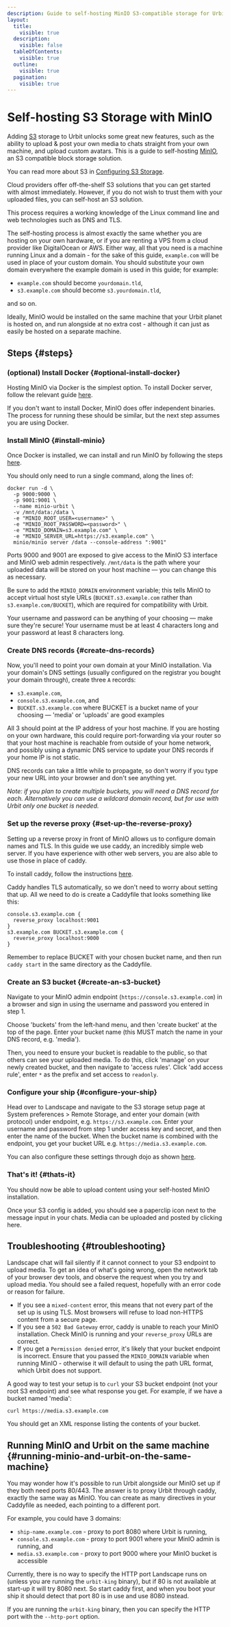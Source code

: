 ```yaml
---
description: Guide to self-hosting MinIO S3-compatible storage for Urbit media uploads and avatars.
layout:
  title:
    visible: true
  description:
    visible: false
  tableOfContents:
    visible: true
  outline:
    visible: true
  pagination:
    visible: true
---
```


# Self-hosting S3 Storage with MinIO

Adding [S3](https://aws.amazon.com/s3/) storage to Urbit unlocks some great new features, such as the ability to upload & post your own media to chats straight from your own machine, and upload custom avatars. This is a guide to self-hosting [MinIO](https://min.io), an S3 compatible block storage solution.

You can read more about S3 in [Configuring S3 Storage](../os/s3.md).

Cloud providers offer off-the-shelf S3 solutions that you can get started with almost immediately. However, if you do not wish to trust them with your uploaded files, you can self-host an S3 solution.

This process requires a working knowledge of the Linux command line and web technologies such as DNS and TLS.

The self-hosting process is almost exactly the same whether you are hosting on your own hardware, or if you are renting a VPS from a cloud provider like DigitalOcean or AWS. Either way, all that you need is a machine running Linux and a domain - for the sake of this guide, `example.com` will be used in place of your custom domain. You should substitute your own domain everywhere the example domain is used in this guide; for example:

- `example.com` should become `yourdomain.tld`,
- `s3.example.com` should become `s3.yourdomain.tld`,

and so on.

Ideally, MinIO would be installed on the same machine that your Urbit planet is hosted on, and run alongside at no extra cost - although it can just as easily be hosted on a separate machine.

## Steps {#steps}

### (optional) Install Docker {#optional-install-docker}

Hosting MinIO via Docker is the simplest option. To install Docker server, follow the relevant guide [here](https://docs.docker.com/engine/install/#server).

If you don't want to install Docker, MinIO does offer independent binaries. The process for running these should be similar, but the next step assumes you are using Docker.

### Install MinIO {#install-minio}

Once Docker is installed, we can install and run MinIO by following the steps [here](https://docs.min.io/docs/minio-docker-quickstart-guide.html).

You should only need to run a single command, along the lines of:

```
docker run -d \
  -p 9000:9000 \
  -p 9001:9001 \
  --name minio-urbit \
  -v /mnt/data:/data \
  -e "MINIO_ROOT_USER=<username>" \
  -e "MINIO_ROOT_PASSWORD=<password>" \
  -e "MINIO_DOMAIN=s3.example.com" \
  -e "MINIO_SERVER_URL=https://s3.example.com" \
  minio/minio server /data --console-address ":9001"
```

Ports 9000 and 9001 are exposed to give access to the MinIO S3 interface and MinIO web admin respectively. `/mnt/data` is the path where your uploaded data will be stored on your host machine — you can change this as necessary.

Be sure to add the `MINIO_DOMAIN` environment variable; this tells MinIO to accept virtual host style URLs (`BUCKET.s3.example.com` rather than `s3.example.com/BUCKET`), which are required for compatibility with Urbit.

Your username and password can be anything of your choosing — make sure they're secure! Your username must be at least 4 characters long and your password at least 8 characters long.

### Create DNS records {#create-dns-records}

Now, you'll need to point your own domain at your MinIO installation. Via your domain's DNS settings (usually configured on the registrar you bought your domain through), create three `A` records:

- `s3.example.com`,
- `console.s3.example.com`, and
- `BUCKET.s3.example.com` where BUCKET is a bucket name of your choosing — 'media' or 'uploads' are good examples

All 3 should point at the IP address of your host machine. If you are hosting on your own hardware, this could require port-forwarding via your router so that your host machine is reachable from outside of your home network, and possibly using a dynamic DNS service to update your DNS records if your home IP is not static.

DNS records can take a little while to propagate, so don't worry if you type your new URL into your browser and don't see anything yet.

_Note: if you plan to create multiple buckets, you will need a DNS record for each. Alternatively you can use a wildcard domain record, but for use with Urbit only one bucket is needed._

### Set up the reverse proxy {#set-up-the-reverse-proxy}

Setting up a reverse proxy in front of MinIO allows us to configure domain names and TLS. In this guide we use caddy, an incredibly simple web server. If you have experience with other web servers, you are also able to use those in place of caddy.

To install caddy, follow the instructions [here](https://caddyserver.com/docs/install).

Caddy handles TLS automatically, so we don't need to worry about setting that up. All we need to do is create a Caddyfile that looks something like this:

```
console.s3.example.com {
  reverse_proxy localhost:9001
}
s3.example.com BUCKET.s3.example.com {
  reverse_proxy localhost:9000
}
```

Remember to replace BUCKET with your chosen bucket name, and then run `caddy start` in the same directory as the Caddyfile.

### Create an S3 bucket {#create-an-s3-bucket}

Navigate to your MinIO admin endpoint (`https://console.s3.example.com`) in a browser and sign in using the username and password you entered in step 1.

Choose 'buckets' from the left-hand menu, and then 'create bucket' at the top of the page. Enter your bucket name (this MUST match the name in your DNS record, e.g. 'media').

Then, you need to ensure your bucket is readable to the public, so that others can see your uploaded media. To do this, click 'manage' on your newly created bucket, and then navigate to 'access rules'. Click 'add access rule', enter `*` as the prefix and set access to `readonly`.

### Configure your ship {#configure-your-ship}

Head over to Landscape and navigate to the S3 storage setup page at System preferences > Remote Storage, and enter your domain (with protocol) under endpoint, e.g. `https://s3.example.com`. Enter your username and password from step 1 under access key and secret, and then enter the name of the bucket. When the bucket name is combined with the endpoint, you get your bucket URL e.g. `https://media.s3.example.com`.

You can also configure these settings through dojo as shown [here](../os/s3.md).

### That's it! {#thats-it}

You should now be able to upload content using your self-hosted MinIO installation.

Once your S3 config is added, you should see a paperclip icon next to the message input in your chats. Media can be uploaded and posted by clicking here.

## Troubleshooting {#troubleshooting}

Landscape chat will fail silently if it cannot connect to your S3 endpoint to upload media. To get an idea of what's going wrong, open the network tab of your browser dev tools, and observe the request when you try and upload media. You should see a failed request, hopefully with an error code or reason for failure.

- If you see a `mixed-content` error, this means that not every part of the set up is using TLS. Most browsers will refuse to load non-HTTPS content from a secure page.
- If you see a `502 Bad Gateway` error, caddy is unable to reach your MinIO installation. Check MinIO is running and your `reverse_proxy` URLs are correct.
- If you get a `Permission denied` error, it's likely that your bucket endpoint is incorrect. Ensure that you passed the `MINIO_DOMAIN` variable when running MinIO - otherwise it will default to using the path URL format, which Urbit does not support.

A good way to test your setup is to `curl` your S3 bucket endpoint (not your root S3 endpoint) and see what response you get. For example, if we have a bucket named 'media':

```
curl https://media.s3.example.com
```

You should get an XML response listing the contents of your bucket.

## Running MinIO and Urbit on the same machine {#running-minio-and-urbit-on-the-same-machine}

You may wonder how it's possible to run Urbit alongside our MinIO set up if they both need ports 80/443. The answer is to proxy Urbit through caddy, exactly the same way as MinIO. You can create as many directives in your Caddyfile as needed, each pointing to a different port.

For example, you could have 3 domains:

- `ship-name.example.com` - proxy to port 8080 where Urbit is running,
- `console.s3.example.com` - proxy to port 9001 where your MinIO admin is running, and
- `media.s3.example.com` - proxy to port 9000 where your MinIO bucket is accessible

Currently, there is no way to specify the HTTP port Landscape runs on (unless you are running the `urbit-king` binary), but if 80 is not available at start-up it will try 8080 next. So start caddy first, and when you boot your ship it should detect that port 80 is in use and use 8080 instead.

If you are running the `urbit-king` binary, then you can specify the HTTP port with the `--http-port` option.
